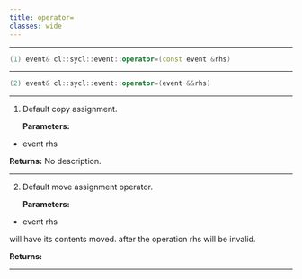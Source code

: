 ```yaml
---
title: operator=
classes: wide
---
```



---

```cpp
(1) event& cl::sycl::event::operator=(const event &rhs)
```

---

```cpp
(2) event& cl::sycl::event::operator=(event &&rhs)
```

---

1. Default copy assignment. 

   **Parameters:**

  * event rhs

   

   **Returns:** No description.

---

2. Default move assignment operator. 

   **Parameters:**

  * event rhs

   will have its contents moved. after the operation rhs will be invalid. 

   **Returns:** 

---

